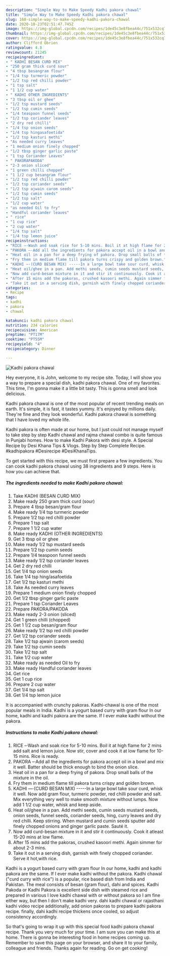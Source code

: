 ```yaml
---
description: "Simple Way to Make Speedy Kadhi pakora chawal"
title: "Simple Way to Make Speedy Kadhi pakora chawal"
slug: 168-simple-way-to-make-speedy-kadhi-pakora-chawal
date: 2020-10-23T02:51:47.745Z
image: https://img-global.cpcdn.com/recipes/1de45c3e8fbea44c/751x532cq70/kadhi-pakora-chawal-recipe-main-photo.jpg
thumbnail: https://img-global.cpcdn.com/recipes/1de45c3e8fbea44c/751x532cq70/kadhi-pakora-chawal-recipe-main-photo.jpg
cover: https://img-global.cpcdn.com/recipes/1de45c3e8fbea44c/751x532cq70/kadhi-pakora-chawal-recipe-main-photo.jpg
author: Clifford Obrien
ratingvalue: 4.8
reviewcount: 21245
recipeingredient:
- " KADHI BESAN CURD MIX"
- "250 gram thick curd sour"
- "4 tbsp besangram flour"
- "1/4 tsp turmeric powder"
- "1/2 tsp red chilli powder"
- "1 tsp salt"
- "1 1/2 cup water"
- " KADHI OTHER INGREDIENTS"
- "3 tbsp oil or ghee"
- "1/2 tsp mustard seeds"
- "1/2 tsp cumin seeds"
- "1/4 teaspoon funnel seeds"
- "1/2 tsp coriander leaves"
- "2 dry red chilli"
- "1/4 tsp onion seeds"
- "1/4 tsp hingasafoetida"
- "1/2 tsp kasturi methi"
- "As needed curry leaves"
- "1 medium onion finely chopped"
- "1/2 tbsp ginger garlic paste"
- "1 tsp Coriander Leaves"
- " PAKORAPAKODA"
- "2-3 onion sliced"
- "1 green chilli chopped"
- "1 1/2 cup besangram flour"
- "1/2 tsp red chilli powder"
- "1/2 tsp coriander seeds"
- "1/2 tsp ajwain carom seeds"
- "1/2 tsp cumin seeds"
- "1/2 tsp salt"
- "1/2 cup water"
- "as needed Oil to fry"
- "Handful coriander leaves"
- " rice"
- "1 cup rice"
- "2 cup water"
- "1/4 tsp salt"
- "1/4 tsp lemon juice"
recipeinstructions:
- "RICE –·Wash and soak rice for 5-10 mins. Boil it at high flame for 2 mins add salt and lemon juice. Now stir, cover and cook it at low flame for 10-15 mins. Rice is ready."
- "PAKORA –·Add all the ingredients for pakora accept oil in a bowl and mix it well. Batter should be thick enough to bind the onion slice."
- "Heat oil in a pan for a deep frying of pakora. Drop small balls of the mixture in the oil."
- "Fry them in medium flame till pakora turns crispy and golden brown."
- "KADHI —·(CURD BESAN MIX) -----In a large bowl take sour curd, whisk it well. Now add gram flour, turmeric powder, red chilli powder and salt. Mix everything very well to make smooth mixture without lumps. Now add 1 1/2 cup water, whisk and keep aside."
- "Heat oil/ghee in a pan. Add methi seeds, cumin seeds mustard seeds, onion seeds, funnel seeds, coriander seeds, hing, curry leaves and dry red chilli. Keep stirring. When mustard and cumin seeds sputter add finely chopped onions and ginger garlic paste. Sauté it."
- "Now add curd-besan mixture in it and stir it continuously. Cook it atleast 15-20 mins at low flame."
- "After 15 mins add the pakoras, crushed kasoori methi. Again simmer for about 2-3 mins."
- "Take it out in a serving dish, garnish with finely chopped coriander. Serve it hot,with rice."
categories:
- Recipe
tags:
- kadhi
- pakora
- chawal

katakunci: kadhi pakora chawal 
nutrition: 234 calories
recipecuisine: American
preptime: "PT17M"
cooktime: "PT55M"
recipeyield: "4"
recipecategory: Dinner

---
```



![Kadhi pakora chawal](https://img-global.cpcdn.com/recipes/1de45c3e8fbea44c/751x532cq70/kadhi-pakora-chawal-recipe-main-photo.jpg)

Hey everyone, it is John, welcome to my recipe site. Today, I will show you a way to prepare a special dish, kadhi pakora chawal. One of my favorites. This time, I'm gonna make it a little bit tasty. This is gonna smell and look delicious.

Kadhi pakora chawal is one of the most popular of recent trending meals on earth. It's simple, it is fast, it tastes yummy. It's enjoyed by millions daily. They're fine and they look wonderful. Kadhi pakora chawal is something that I have loved my whole life.

Kadhi pakora is often made at our home, but I just could not manage myself to take step by step Kadhi chawal and rajma chawal combo is quite famous in Punjabi homes. How to make Kadhi Pakora with desi style. A Special Recipe by Desi Khana Tips &amp; Vlogs. Step by Step Complete Recipe. #kadhipakora #Desirecipe #DesiKhanaTips.


To get started with this recipe, we must first prepare a few ingredients. You can cook kadhi pakora chawal using 38 ingredients and 9 steps. Here is how you can achieve that.

<!--inarticleads1-->

##### The ingredients needed to make Kadhi pakora chawal:

1. Take  KADHI (BESAN CURD MIX)
1. Make ready 250 gram thick curd (sour)
1. Prepare 4 tbsp besan/gram flour
1. Make ready 1/4 tsp turmeric powder
1. Prepare 1/2 tsp red chilli powder
1. Prepare 1 tsp salt
1. Prepare 1 1/2 cup water
1. Make ready  KADHI (OTHER INGREDIENTS)
1. Get 3 tbsp oil or ghee
1. Make ready 1/2 tsp mustard seeds
1. Prepare 1/2 tsp cumin seeds
1. Prepare 1/4 teaspoon funnel seeds
1. Make ready 1/2 tsp coriander leaves
1. Get 2 dry red chilli
1. Get 1/4 tsp onion seeds
1. Take 1/4 tsp hing/asafoetida
1. Get 1/2 tsp kasturi methi
1. Take As needed curry leaves
1. Prepare 1 medium onion finely chopped
1. Get 1/2 tbsp ginger garlic paste
1. Prepare 1 tsp Coriander Leaves
1. Prepare  PAKORA/PAKODA
1. Make ready 2-3 onion (sliced)
1. Get 1 green chilli (chopped)
1. Get 1 1/2 cup besan/gram flour
1. Make ready 1/2 tsp red chilli powder
1. Get 1/2 tsp coriander seeds
1. Take 1/2 tsp ajwain (carom seeds)
1. Take 1/2 tsp cumin seeds
1. Take 1/2 tsp salt
1. Take 1/2 cup water
1. Make ready as needed Oil to fry
1. Make ready Handful coriander leaves
1. Get  rice
1. Get 1 cup rice
1. Prepare 2 cup water
1. Get 1/4 tsp salt
1. Get 1/4 tsp lemon juice


It is accompanied with crunchy pakoras. Kadhi-chawal is one of the most popular meals in India. Kadhi is a yogurt based curry with gram flour In our home, kadhi and kadhi pakora are the same. If I ever make kadhi without the pakora. 

<!--inarticleads2-->

##### Instructions to make Kadhi pakora chawal:

1. RICE –·Wash and soak rice for 5-10 mins. Boil it at high flame for 2 mins add salt and lemon juice. Now stir, cover and cook it at low flame for 10-15 mins. Rice is ready.
1. PAKORA –·Add all the ingredients for pakora accept oil in a bowl and mix it well. Batter should be thick enough to bind the onion slice.
1. Heat oil in a pan for a deep frying of pakora. Drop small balls of the mixture in the oil.
1. Fry them in medium flame till pakora turns crispy and golden brown.
1. KADHI —·(CURD BESAN MIX) -----In a large bowl take sour curd, whisk it well. Now add gram flour, turmeric powder, red chilli powder and salt. Mix everything very well to make smooth mixture without lumps. Now add 1 1/2 cup water, whisk and keep aside.
1. Heat oil/ghee in a pan. Add methi seeds, cumin seeds mustard seeds, onion seeds, funnel seeds, coriander seeds, hing, curry leaves and dry red chilli. Keep stirring. When mustard and cumin seeds sputter add finely chopped onions and ginger garlic paste. Sauté it.
1. Now add curd-besan mixture in it and stir it continuously. Cook it atleast 15-20 mins at low flame.
1. After 15 mins add the pakoras, crushed kasoori methi. Again simmer for about 2-3 mins.
1. Take it out in a serving dish, garnish with finely chopped coriander. Serve it hot,with rice.


Kadhi is a yogurt based curry with gram flour In our home, kadhi and kadhi pakora are the same. If I ever make kadhi without the pakora. Kadhi chawal (&#34;curd curry with rice&#34;) is a popular, rice based dish from India and Pakistan. The meal consists of besan (gram flour), dahi and spices. Kadhi Pakoda or Kadhi Pakora is excellent side dish with steamed rice and prepared in various I love kadhi chawal with or without pakora so I am fine either way, but then I don&#39;t make kadhi very. dahi kadhi chawal or rajasthani kadhi video recipe additionally, add onion pakoras to prepare kadhi pakora recipe. finally, dahi kadhi recipe thickens once cooled, so adjust consistency accordingly. 

So that's going to wrap it up with this special food kadhi pakora chawal recipe. Thank you very much for your time. I am sure you can make this at home. There is gonna be interesting food in home recipes coming up. Remember to save this page on your browser, and share it to your family, colleague and friends. Thanks again for reading. Go on get cooking!
